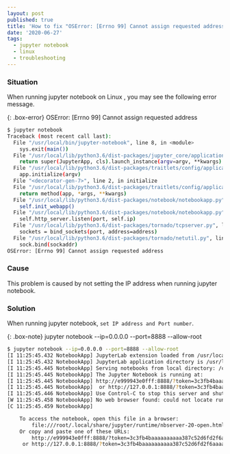 ```yaml
---
layout: post
published: true
title: 'How to fix "OSError: [Errno 99] Cannot assign requested address" error when running Jupyter notebook on Linux'
date: '2020-06-27'
tags:
  - jupyter notebook
  - linux
  - troubleshooting
---
```

### Situation
When running jupyter notebook on Linux , you may see the following error message.

{: .box-error}
OSError: [Errno 99] Cannot assign requested address

```bash
$ jupyter notebook
Traceback (most recent call last):
  File "/usr/local/bin/jupyter-notebook", line 8, in <module>
    sys.exit(main())
  File "/usr/local/lib/python3.6/dist-packages/jupyter_core/application.py", line 270, in launch_instance
    return super(JupyterApp, cls).launch_instance(argv=argv, **kwargs)
  File "/usr/local/lib/python3.6/dist-packages/traitlets/config/application.py", line 663, in launch_instance
    app.initialize(argv)
  File "<decorator-gen-7>", line 2, in initialize
  File "/usr/local/lib/python3.6/dist-packages/traitlets/config/application.py", line 87, in catch_config_error
    return method(app, *args, **kwargs)
  File "/usr/local/lib/python3.6/dist-packages/notebook/notebookapp.py", line 1769, in initialize
    self.init_webapp()
  File "/usr/local/lib/python3.6/dist-packages/notebook/notebookapp.py", line 1490, in init_webapp
    self.http_server.listen(port, self.ip)
  File "/usr/local/lib/python3.6/dist-packages/tornado/tcpserver.py", line 151, in listen
    sockets = bind_sockets(port, address=address)
  File "/usr/local/lib/python3.6/dist-packages/tornado/netutil.py", line 174, in bind_sockets
    sock.bind(sockaddr)
OSError: [Errno 99] Cannot assign requested address
```   

### Cause
This problem is caused by not setting the IP address when running jupyter notebook.

### Solution
When running jupyter notebook, `set IP address and Port number`.

{: .box-note}
jupyter notebook --ip=0.0.0.0 --port=8888 --allow-root

```bash
$ jupyter notebook --ip=0.0.0.0 --port=8888 --allow-root
[I 11:25:45.432 NotebookApp] JupyterLab extension loaded from /usr/local/lib/python3.6/dist-packages/jupyterlab
[I 11:25:45.432 NotebookApp] JupyterLab application directory is /usr/local/share/jupyter/lab
[I 11:25:45.445 NotebookApp] Serving notebooks from local directory: /code
[I 11:25:45.445 NotebookApp] The Jupyter Notebook is running at:
[I 11:25:45.445 NotebookApp] http://e999943e0fff:8888/?token=3c3fb4baaaaaaaaaa387c52d6fd2f6aaaaaaaaaa6d761c01
[I 11:25:45.445 NotebookApp]  or http://127.0.0.1:8888/?token=3c3fb4baaaaaaaaaa387c52d6fd2f6aaaaaaaaaa6d761c01
[I 11:25:45.446 NotebookApp] Use Control-C to stop this server and shut down all kernels (twice to skip confirmation).
[W 11:25:45.458 NotebookApp] No web browser found: could not locate runnable browser.
[C 11:25:45.459 NotebookApp]

    To access the notebook, open this file in a browser:
        file:///root/.local/share/jupyter/runtime/nbserver-20-open.html
    Or copy and paste one of these URLs:
        http://e999943e0fff:8888/?token=3c3fb4baaaaaaaaaa387c52d6fd2f6aaaaaaaaaa6d761c01
     or http://127.0.0.1:8888/?token=3c3fb4baaaaaaaaaa387c52d6fd2f6aaaaaaaaaa6d761c01
```

